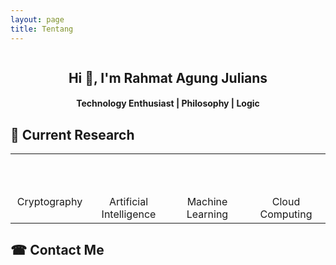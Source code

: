 ```yaml
---
layout: page
title: Tentang
---
```


<center> <img data-src="assets/images/my.png" style="max-width: 70%; border-radius: 105%;"/> </center>
<h2 align="center">Hi 👋, I'm Rahmat Agung Julians</h2>
<h4 align="center">Technology Enthusiast | Philosophy | Logic</h4>


## 🔎 Current Research
<center>

<table>
  <tbody>
    <tr valign="top">
      <td width="25%" align="center">
        <img height="64px" data-src="https://img.icons8.com/nolan/64/data-encryption.png"><br/>
         <span>Cryptography</span>
      </td>
      <td width="25%" align="center">
        <img height="64px" data-src="https://img.icons8.com/nolan/64/artificial-intelligence.png"><br>
        <span>Artificial Intelligence</span>
      </td>
      <td width="25%" align="center">
        <img height="64px" data-src="https://img.icons8.com/nolan/64/learning.png"><br/>
        <span>Machine Learning</span>
      </td>
      <td width="25%" align="center">
        <img height="64px" data-src="https://img.icons8.com/nolan/64/cloud-sync.png"><br/> 
        <span>Cloud Computing</span>
      </td>
    </tr>
  </tbody>
</table>
</center>


## ☎ Contact Me
<a href="https://www.linkedin.com/in/rahmatagungj/"> <img data-src="https://img.shields.io/badge/-rahmatagungj-red?style=flat-square&logo=Linkedin&logoColor=white&link=https://www.linkedin.com/in/rahmatagungj/"/></a>

<a href="https://instagram.com/rahmatagungj"> <img data-src="https://img.shields.io/badge/-rahmatagungj-purple?style=flat-square&logo=instagram&logoColor=white&link=https://instagram.com/rahmatagungj/"/></a>

<a href="mailto:rahmatagungj@gmail.com"> <img data-src="https://img.shields.io/badge/-rahmatagungj@gmail.com-c14438?style=flat-square&logo=Gmail&logoColor=white&link=mailto:rahmatagungj@gmail.com"/></a>

